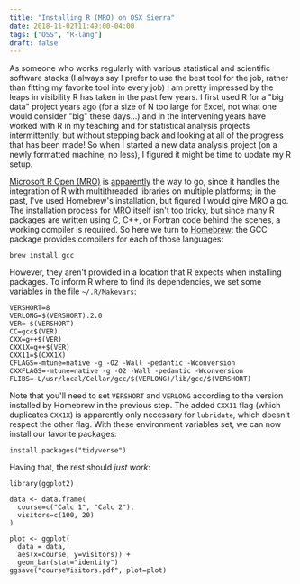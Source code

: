 ```yaml
---
title: "Installing R (MRO) on OSX Sierra"
date: 2018-11-02T11:49:00-04:00
tags: ["OSS", "R-lang"]
draft: false
---
```


As someone who works regularly with various statistical and scientific software stacks (I always say I prefer to use the best tool for the job, rather than fitting my favorite tool into every job) I am pretty impressed by the leaps in visibility R has taken in the past few years.
I first used R for a "big data" project years ago (for a size of N too large for Excel, not what one would consider "big" these days...) and in the intervening years have worked with R in my teaching and for statistical analysis projects intermittently, but without stepping back and looking at all of the progress that has been made!
So when I started a new data analysis project (on a newly formatted machine, no less), I figured it might be time to update my R setup.

[Microsoft R Open (MRO)](https://mran.microsoft.com/open) is [apparently](https://www.r-bloggers.com/a-data-scientists-perspective-on-microsoft-r/) the way to go, since it handles the integration of R with multithreaded libraries on multiple platforms; in the past, I've used Homebrew's installation, but figured I would give MRO a go.
The installation process for MRO itself isn't too tricky, but since many R packages are written using C, C++, or Fortran code behind the scenes, a working compiler is required.
So here we turn to [Homebrew](https://brew.sh/): the GCC package provides compilers for each of those languages:

```
brew install gcc
```

However, they aren't provided in a location that R expects when installing packages.
To inform R where to find its dependencies, we set some variables in the file `~/.R/Makevars`:

```
VERSHORT=8
VERLONG=$(VERSHORT).2.0
VER=-$(VERSHORT)
CC=gcc$(VER)
CXX=g++$(VER)
CXX1X=g++$(VER)
CXX11=$(CXX1X)
CFLAGS=-mtune=native -g -O2 -Wall -pedantic -Wconversion
CXXFLAGS=-mtune=native -g -O2 -Wall -pedantic -Wconversion
FLIBS=-L/usr/local/Cellar/gcc/$(VERLONG)/lib/gcc/$(VERSHORT)
```

Note that you'll need to set `VERSHORT` and `VERLONG` according to the version installed by Homebrew in the previous step.
The added `CXX11` flag (which duplicates `CXX1X`) is apparently only necessary for `lubridate`, which doesn't respect the other flag.
With these environment variables set, we can now install our favorite packages:

```
install.packages("tidyverse")
```

Having that, the rest should *just work*:

```
library(ggplot2)

data <- data.frame(
  course=c("Calc 1", "Calc 2"),
  visitors=c(100, 20)
)

plot <- ggplot(
  data = data,
  aes(x=course, y=visitors)) +
  geom_bar(stat="identity")
ggsave("courseVisitors.pdf", plot=plot)
```
